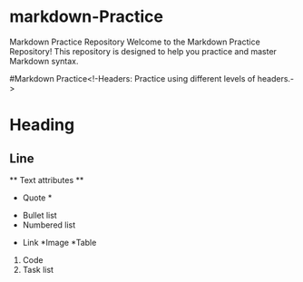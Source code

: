 # markdown-Practice

Markdown Practice Repository
Welcome to the Markdown Practice Repository! This repository is designed to help you practice and master Markdown syntax.

#Markdown Practice<!-Headers: Practice using different levels of headers.->

# Heading

## Line

** Text attributes **

* Quote *
- Bullet list
- Numbered list

* Link
    *Image
      *Table
1. Code
2. Task list
